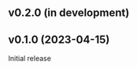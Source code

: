 v0.2.0 (in development)
-----------------------

v0.1.0 (2023-04-15)
-------------------
Initial release
